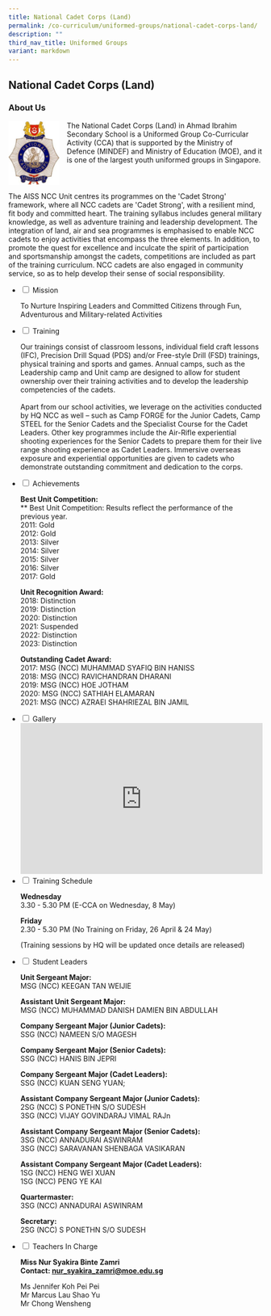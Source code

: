 ```yaml
---
title: National Cadet Corps (Land)
permalink: /co-curriculum/uniformed-groups/national-cadet-corps-land/
description: ""
third_nav_title: Uniformed Groups
variant: markdown
---
```

## National Cadet Corps (Land)
### About Us

<img src="/images/ncclogo.jpg" style="width:20%;margin-right:15px;" align="left">

The National Cadet Corps (Land) in Ahmad Ibrahim Secondary School is a Uniformed Group Co-Curricular Activity (CCA) that is supported by the Ministry of Defence (MINDEF) and Ministry of Education (MOE), and it is one of the largest youth uniformed groups in Singapore.  

<br clear="left">
  
The AISS NCC Unit centres its programmes on the 'Cadet Strong' framework, where all NCC cadets are 'Cadet Strong', with a resilient mind, fit body and committed heart. The training syllabus includes general military knowledge, as well as adventure training and leadership development. The integration of land, air and sea programmes is emphasised to enable NCC cadets to enjoy activities that encompass the three elements. In addition, to promote the quest for excellence and inculcate the spirit of participation and sportsmanship amongst the cadets, competitions are included as part of the training curriculum. NCC cadets are also engaged in community service, so as to help develop their sense of social responsibility.

<ul class="jekyllcodex_accordion">
<li><input id="accordion1" type="checkbox"> <label for="accordion1">Mission</label>
<div>
<p>To Nurture Inspiring Leaders and Committed Citizens through Fun, Adventurous and Military-related Activities</p>
</div>
</li>
<li><input id="accordion2" type="checkbox"> <label for="accordion2">Training</label>
<div>
<p>Our trainings consist of classroom lessons, individual field craft lessons (IFC), Precision Drill Squad (PDS) and/or Free-style Drill (FSD) trainings, physical training and sports and games. Annual camps, such as the Leadership camp and Unit camp are designed to allow for student ownership over their training activities and to develop the leadership competencies of the cadets.
<br><br>
Apart from our school activities, we leverage on the activities conducted by HQ NCC as well – such as Camp FORGE for the Junior Cadets, Camp STEEL for the Senior Cadets and the Specialist Course for the Cadet Leaders.
Other key programmes include the Air-Rifle experiential shooting experiences for the Senior Cadets to prepare them for their live range shooting experience as Cadet Leaders. Immersive overseas exposure and experiential opportunities are given to cadets who demonstrate outstanding commitment and dedication to the corps.</p>
</div>
</li>
<li><input id="accordion3" type="checkbox"> <label for="accordion3">Achievements</label>
<div>
<p><strong>Best Unit Competition:<br></strong>** Best Unit Competition: Results reflect the performance of the previous year.<br>2011: Gold<br>2012: Gold<br>2013: Silver<br>2014: Silver<br>2015: Silver<br>2016: Silver<br>2017: Gold</p>
<p><strong>Unit Recognition Award:<br></strong>2018: Distinction<br>2019: Distinction<br>2020: Distinction<br>2021: Suspended<br>2022: Distinction<br>2023: Distinction</p>
<p><strong>Outstanding Cadet Award:<br></strong>2017: MSG (NCC) MUHAMMAD SYAFIQ BIN HANISS<br>2018: MSG (NCC) RAVICHANDRAN DHARANI<br>2019: MSG (NCC) HOE JOTHAM<br>2020: MSG (NCC) SATHIAH ELAMARAN<br>2021: MSG (NCC) AZRAEI SHAHRIEZAL BIN JAMIL</p>
</div>
</li>
<li><input id="accordion5" type="checkbox"> <label for="accordion5">Gallery</label>
<div>
<iframe src="https://docs.google.com/presentation/d/e/2PACX-1vSoev-Z05BRhWLIKCZAgzij5hxPM4T-kk5Ub2LmUwJHym2WRgviTUsUS_-iaGL1tgLrFPwLipWXwGTQ/embed?start=false&amp;loop=false&amp;delayms=5000" frameborder="0" width="480" height="299" allowfullscreen="true"></iframe>
</div>
</li>
<li><input id="accordion6" type="checkbox"> <label for="accordion6">Training Schedule</label>
<div>
<p><strong>Wednesday<br></strong>3.30 - 5.30 PM&nbsp;(E-CCA on Wednesday, 8 May)</p>
<p><strong>Friday<br></strong>2.30 - 5.30 PM (No Training on Friday, 26 April &amp; 24 May)</p>
<p>(Training sessions by HQ will be updated once details are released)</p>
</div>
</li>
<li><input id="accordion7" type="checkbox"> <label for="accordion7">Student Leaders</label>
<div>
<p><strong>Unit Sergeant Major:<br></strong>MSG (NCC) KEEGAN TAN WEIJIE</p>
<p><strong>Assistant Unit Sergeant Major:<br></strong>MSG (NCC) MUHAMMAD DANISH DAMIEN BIN ABDULLAH</p>
<p><strong>Company Sergeant Major (Junior Cadets):<br></strong>SSG (NCC) NAMEEN S/O MAGESH</p>
<p><strong>Company Sergeant Major (Senior Cadets):<br></strong>SSG (NCC) HANIS BIN JEPRI</p>
<p><strong>Company Sergeant Major (Cadet Leaders):<br></strong>SSG (NCC) KUAN SENG YUAN;</p>
<p><strong>Assistant Company Sergeant Major (Junior Cadets):<br></strong>2SG (NCC) S PONETHN S/O SUDESH<br>3SG (NCC) VIJAY GOVINDARAJ VIMAL RAJn<br></p>
<p><strong>Assistant Company Sergeant Major (Senior Cadets):<br></strong>3SG (NCC) ANNADURAI ASWINRAM<br>3SG (NCC) SARAVANAN SHENBAGA VASIKARAN<br></p>
<p><strong>Assistant Company Sergeant Major (Cadet Leaders):<br></strong>1SG (NCC) HENG WEI XUAN<br>1SG (NCC) PENG YE KAI</p>
<p><strong>Quartermaster:<br></strong>3SG (NCC) ANNADURAI ASWINRAM</p><p><strong>Secretary:<br></strong>2SG (NCC) S PONETHN S/O SUDESH</p>
</div>
</li>
<li><input id="accordion8" type="checkbox"> <label for="accordion8">Teachers In Charge</label>
<div>
<p><strong>Miss Nur Syakira Binte Zamri<br></strong><strong>Contact:&nbsp;<a href="mailto:nur_syakira_zamri@moe.edu.sg" target="">nur_syakira_zamri@moe.edu.sg</a></strong></p>
<p>Ms Jennifer Koh Pei Pei<br>Mr Marcus Lau Shao Yu<br>Mr Chong Wensheng</p>
</div>
</li>
</ul>
